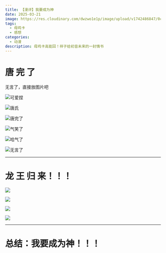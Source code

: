 ```yaml
---
title: 【漫评】我要成为神
date: 2025-03-21
image: https://res.cloudinary.com/dwzwo1e1p/image/upload/v1742486847/0c2a2f1e08dc595af1389d12395f8f4_ylekzr.png
tags:
  - 母鸡卡
  - 感想
categories:
  - 动漫
description: 母鸡卡高能回！祥子给初音未来的一封情书
---
```

# 唐 完 了

无言了，直接放图片吧

![可爱捏](https://res.cloudinary.com/dwzwo1e1p/image/upload/v1742486935/c1c9c84ab694e85f74306da560a2e38_lmwmnq.png)

![唐氏](https://res.cloudinary.com/dwzwo1e1p/image/upload/v1742487001/02f41c96ba0419e756bb2b5b7e8f603_ahnmwu.png)

![唐完了](https://res.cloudinary.com/dwzwo1e1p/image/upload/v1742487030/1663a4810821fa674172577eb92df25_jxexgm.png)

![气笑了](https://res.cloudinary.com/dwzwo1e1p/image/upload/v1742487034/0d500e9282f498b4d5ca11bd9ef0c47_zkvu3s.png)

![哈气了](https://res.cloudinary.com/dwzwo1e1p/image/upload/v1742487037/d79cd02900ff739436c2f15b882f489_lzvozr.png)

![无言了](https://res.cloudinary.com/dwzwo1e1p/image/upload/v1742487039/a6c05917a1e6e0cfb018e6b2038fe0a_xocx5r.png)

- - -

# 龙 王 归 来！！！

![](https://res.cloudinary.com/dwzwo1e1p/image/upload/v1742487146/fb3d26770e24a119ee97d1bcfa92a4b_arlkp3.png)

![](https://res.cloudinary.com/dwzwo1e1p/image/upload/v1742487149/96e2db8e473eb0f1dbec0106cc4abf2_awevqp.png)

![](https://res.cloudinary.com/dwzwo1e1p/image/upload/v1742487151/bc05bce632eb7e50e7bc4366f977d7e_qk7a5f.png)

![](https://res.cloudinary.com/dwzwo1e1p/image/upload/v1742487153/57e52ed6ce98cd7046a5540365c1877_hc7j13.png)

- - -

# 总结：我要成为神！！！
